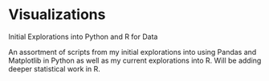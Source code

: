 # Visualizations
Initial Explorations into Python and R for Data 

An assortment of scripts from my initial explorations into using Pandas and Matplotlib in Python as well as my current explorations into R.
Will be adding deeper statistical work in R.
